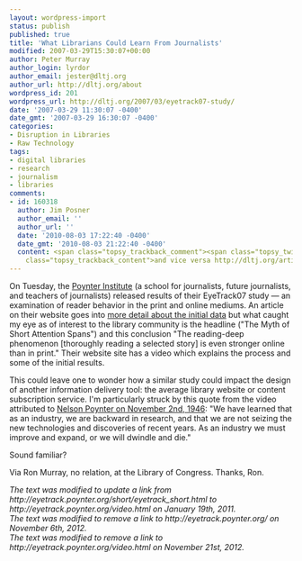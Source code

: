 ```yaml
---
layout: wordpress-import
status: publish
published: true
title: 'What Librarians Could Learn From Journalists'
modified: 2007-03-29T15:30:07+00:00
author: Peter Murray
author_login: lyrdor
author_email: jester@dltj.org
author_url: http://dltj.org/about
wordpress_id: 201
wordpress_url: http://dltj.org/2007/03/eyetrack07-study/
date: '2007-03-29 11:30:07 -0400'
date_gmt: '2007-03-29 16:30:07 -0400'
categories:
- Disruption in Libraries
- Raw Technology
tags:
- digital libraries
- research
- journalism
- libraries
comments:
- id: 160318
  author: Jim Posner
  author_email: ''
  author_url: ''
  date: '2010-08-03 17:22:40 -0400'
  date_gmt: '2010-08-03 21:22:40 -0400'
  content: <span class="topsy_trackback_comment"><span class="topsy_twitter_username"><span
    class="topsy_trackback_content">and vice versa http://dltj.org/article/eyetrack07-study/</span></span>
---
```

<p>On Tuesday, the <a href="http://poynter.org/" title="Poynter Institute homepage">Poynter Institute</a> (a school for journalists, future journalists, and teachers of journalists) released results of their <span class="removed_link" title="http://eyetrack.poynter.org/">EyeTrack07 study</span> &mdash; an examination of reader behavior in the print and online mediums.  An article on their website goes into <a href="http://www.poynter.org/content/content_view.asp?id=120458" title="EyeTrack07: The Myth of Short Attention Spans&#039; article on Poynter Online">more detail about the initial data</a> but what caught my eye as of interest to the library community is the headline ("The Myth of Short Attention Spans") and this conclusion "The reading-deep phenomenon [thoroughly reading a selected story] is even stronger online than in print."  Their website site has <span class="removed_link" title="http://eyetrack.poynter.org/video.html">a video which explains the process and some of the initial results</span>.</p>
<p>This could leave one to wonder how a similar study could impact the design of another information delivery tool:  the average library website or content subscription service.  I'm particularly struck by this quote from the video attributed to <a href="http://www.poynter.org/content/content_view.asp?id=4058" title="Nelson Poynter: Wisdom from 1946, on Technology, Readability, and Research&#039; on Poynter Online">Nelson Poynter on November 2nd, 1946</a>:  "We have learned that as an industry, we are backward in research, and that we are not seizing the new technologies and discoveries of recent years. As an industry we must improve and expand, or we will dwindle and die."</p>
<p>Sound familiar?</p>
<p>Via Ron Murray, no relation, at the Library of Congress.  Thanks, Ron.
<p style="padding:0;margin:0;font-style:italic;">The text was modified to update a link from http://eyetrack.poynter.org/short/eyetrack_short.html to http://eyetrack.poynter.org/video.html on January 19th, 2011.</p>
<p style="padding:0;margin:0;font-style:italic;" class="removed_link">The text was modified to remove a link to http://eyetrack.poynter.org/ on November 6th, 2012.</p>
<p style="padding:0;margin:0;font-style:italic;" class="removed_link">The text was modified to remove a link to http://eyetrack.poynter.org/video.html on November 21st, 2012.</p>
